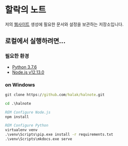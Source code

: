 # 할락의 노트

저의 [웹사이트](https://halak.github.io/) 생성에 필요한 문서와 설정을 보관하는 저장소입니다.


## 로컬에서 실행하려면...

### 필요한 환경
- [Python 3.7.6](https://www.python.org/)
- [Node.js v12.13.0](https://nodejs.org/)

### on Windows
```cmd
git clone https://github.com/halak/halnote.git

cd .\halnote

REM Configure Node.js
npm install

REM Configure Python
virtualenv venv
.\venv\Scripts\pip.exe install -r requirements.txt
.\venv\Scripts\mkdocs.exe serve
```